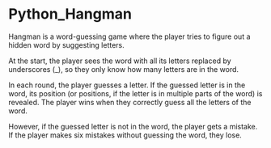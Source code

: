 # Python_Hangman

Hangman is a word-guessing game where the player tries to figure out a hidden word by suggesting letters.

At the start, the player sees the word with all its letters replaced by underscores (_), so they only know how many letters are in the word.

In each round, the player guesses a letter. If the guessed letter is in the word, its position (or positions, if the letter is in multiple parts of the word) is revealed. The player wins when they correctly guess all the letters of the word.

However, if the guessed letter is not in the word, the player gets a mistake. If the player makes six mistakes without guessing the word, they lose.

